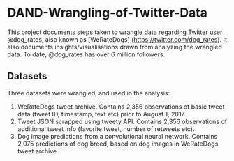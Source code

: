 # DAND-Wrangling-of-Twitter-Data
This project documents steps taken to wrangle data regarding Twitter user @dog_rates, also known as [WeRateDogs] (https://twitter.com/dog_rates). It also documents insights/visualisations drawn from analyzing the wrangled data. To date, @dog_rates has over 6 million followers.

## Datasets
Three datasets were wrangled, and used in the analysis:
1. WeRateDogs tweet archive. Contains 2,356 observations of basic tweet data (tweet ID, timestamp, text etc) prior to August 1, 2017.
2. Tweet JSON scrapped using tweety API. Contains 2,356 observations of additional tweet info (favorite tweet, number of retweets etc).
3. Dog image predictions from a convolutional neural network. Contains 2,075 predictions of dog breed, based on dog images in WeRateDogs tweet archive.
